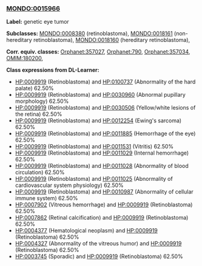 
### [MONDO:0015966](http://purl.obolibrary.org/obo/MONDO_0015966)
**Label:** genetic eye tumor

**Subclasses:** [MONDO:0008380](http://purl.obolibrary.org/obo/MONDO_0008380) (retinoblastoma), [MONDO:0018161](http://purl.obolibrary.org/obo/MONDO_0018161) (non-hereditary retinoblastoma), [MONDO:0018160](http://purl.obolibrary.org/obo/MONDO_0018160) (hereditary retinoblastoma), 

**Corr. equiv. classes:** [Orphanet:357027](http://www.orpha.net/ORDO/Orphanet_357027), [Orphanet:790](http://www.orpha.net/ORDO/Orphanet_790), [Orphanet:357034](http://www.orpha.net/ORDO/Orphanet_357034), [OMIM:180200](http://purl.obolibrary.org/obo/OMIM_180200), 

**Class expressions from DL-Learner:**

- [HP:0009919](http://purl.obolibrary.org/obo/HP_0009919) (Retinoblastoma) and [HP:0100737](http://purl.obolibrary.org/obo/HP_0100737) (Abnormality of the hard palate) 62.50%
- [HP:0009919](http://purl.obolibrary.org/obo/HP_0009919) (Retinoblastoma) and [HP:0030960](http://purl.obolibrary.org/obo/HP_0030960) (Abnormal pupillary morphology) 62.50%
- [HP:0009919](http://purl.obolibrary.org/obo/HP_0009919) (Retinoblastoma) and [HP:0030506](http://purl.obolibrary.org/obo/HP_0030506) (Yellow/white lesions of the retina) 62.50%
- [HP:0009919](http://purl.obolibrary.org/obo/HP_0009919) (Retinoblastoma) and [HP:0012254](http://purl.obolibrary.org/obo/HP_0012254) (Ewing's sarcoma) 62.50%
- [HP:0009919](http://purl.obolibrary.org/obo/HP_0009919) (Retinoblastoma) and [HP:0011885](http://purl.obolibrary.org/obo/HP_0011885) (Hemorrhage of the eye) 62.50%
- [HP:0009919](http://purl.obolibrary.org/obo/HP_0009919) (Retinoblastoma) and [HP:0011531](http://purl.obolibrary.org/obo/HP_0011531) (Vitritis) 62.50%
- [HP:0009919](http://purl.obolibrary.org/obo/HP_0009919) (Retinoblastoma) and [HP:0011029](http://purl.obolibrary.org/obo/HP_0011029) (Internal hemorrhage) 62.50%
- [HP:0009919](http://purl.obolibrary.org/obo/HP_0009919) (Retinoblastoma) and [HP:0011028](http://purl.obolibrary.org/obo/HP_0011028) (Abnormality of blood circulation) 62.50%
- [HP:0009919](http://purl.obolibrary.org/obo/HP_0009919) (Retinoblastoma) and [HP:0011025](http://purl.obolibrary.org/obo/HP_0011025) (Abnormality of cardiovascular system physiology) 62.50%
- [HP:0009919](http://purl.obolibrary.org/obo/HP_0009919) (Retinoblastoma) and [HP:0010987](http://purl.obolibrary.org/obo/HP_0010987) (Abnormality of cellular immune system) 62.50%
- [HP:0007902](http://purl.obolibrary.org/obo/HP_0007902) (Vitreous hemorrhage) and [HP:0009919](http://purl.obolibrary.org/obo/HP_0009919) (Retinoblastoma) 62.50%
- [HP:0007862](http://purl.obolibrary.org/obo/HP_0007862) (Retinal calcification) and [HP:0009919](http://purl.obolibrary.org/obo/HP_0009919) (Retinoblastoma) 62.50%
- [HP:0004377](http://purl.obolibrary.org/obo/HP_0004377) (Hematological neoplasm) and [HP:0009919](http://purl.obolibrary.org/obo/HP_0009919) (Retinoblastoma) 62.50%
- [HP:0004327](http://purl.obolibrary.org/obo/HP_0004327) (Abnormality of the vitreous humor) and [HP:0009919](http://purl.obolibrary.org/obo/HP_0009919) (Retinoblastoma) 62.50%
- [HP:0003745](http://purl.obolibrary.org/obo/HP_0003745) (Sporadic) and [HP:0009919](http://purl.obolibrary.org/obo/HP_0009919) (Retinoblastoma) 62.50%


